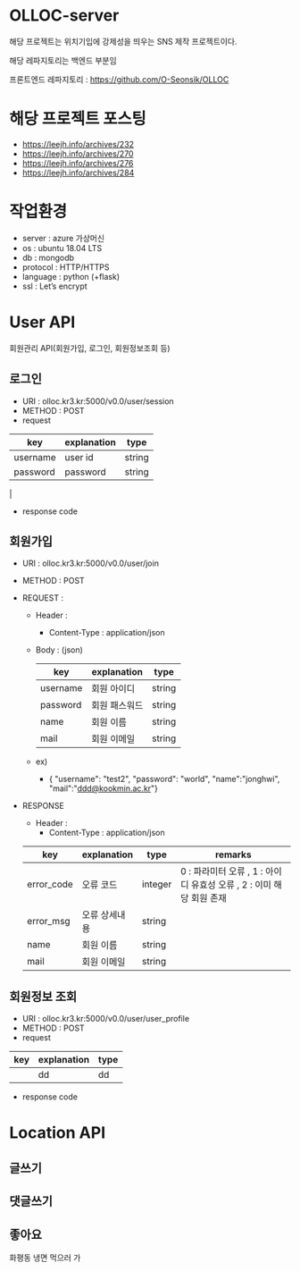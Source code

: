 # OLLOC-server
해당 프로젝트는 위치기입에 강제성을 띄우는 SNS 제작 프로젝트이다.

해당 레파지토리는 백엔드 부분임 

프론트엔드 레파지토리 : https://github.com/O-Seonsik/OLLOC

# 해당 프로젝트 포스팅
- https://leejh.info/archives/232
- https://leejh.info/archives/270
- https://leejh.info/archives/276
- https://leejh.info/archives/284


# 작업환경
- server : azure 가상머신
- os : ubuntu 18.04 LTS
- db : mongodb
- protocol : HTTP/HTTPS
- language : python (+flask)
- ssl : Let’s encrypt

# User API
회원관리 API(회원가입, 로그인, 회원정보조회 등)
## 로그인
- URI : olloc.kr3.kr:5000/v0.0/user/session
- METHOD : POST
- request

| key | explanation | type |
|--- |--- |--- |
| username | user id | string |
| password | password | string |
|
- response code

## 회원가입
- URI : olloc.kr3.kr:5000/v0.0/user/join
- METHOD : POST
- REQUEST :
    - Header : 
        - Content-Type : application/json
    - Body : (json)

        | key | explanation | type |
        |--- |--- |--- |
        |username| 회원 아이디 | string |
        |password| 회원 패스워드 | string |
        |name| 회원 이름 | string |
        |mail| 회원 이메일 | string |
    - ex)
        - { "username": "test2", "password": "world", "name":"jonghwi", "mail":"ddd@kookmin.ac.kr"}
- RESPONSE
    - Header : 
        - Content-Type : application/json
    
    | key | explanation | type | remarks |
    | --- |------------ |----- | ------- |
    |error_code| 오류 코드  | integer | 0 : 파라미터 오류 , 1 : 아이디 유효성 오류 , 2 : 이미 해당 회원 존재
    |error_msg| 오류 상세내용 | string |
    |name| 회원 이름 | string |
    |mail| 회원 이메일 | string |

## 회원정보 조회
- URI : olloc.kr3.kr:5000/v0.0/user/user_profile
- METHOD : POST
- request

| key | explanation | type |
|--- |--- |--- |
|  | dd | dd |
- response code

# Location API
## 글쓰기
## 댓글쓰기
## 좋아요


화평동 냉면 먹으러 가